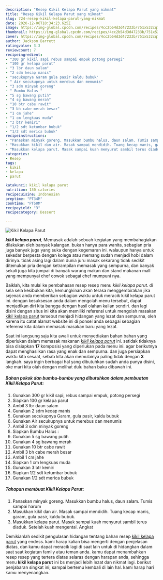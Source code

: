 ```yaml
---
description: "Resep Kikil Kelapa Parut yang nikmat"
title: "Resep Kikil Kelapa Parut yang nikmat"
slug: 724-resep-kikil-kelapa-parut-yang-nikmat
date: 2020-12-06T10:34:23.625Z
image: https://img-global.cpcdn.com/recipes/4cc2b54d3d47233b/751x532cq70/kikil-kelapa-parut-foto-resep-utama.jpg
thumbnail: https://img-global.cpcdn.com/recipes/4cc2b54d3d47233b/751x532cq70/kikil-kelapa-parut-foto-resep-utama.jpg
cover: https://img-global.cpcdn.com/recipes/4cc2b54d3d47233b/751x532cq70/kikil-kelapa-parut-foto-resep-utama.jpg
author: Jackson Barrett
ratingvalue: 3.3
reviewcount: 7
recipeingredient:
- "300 gr kikil sapi rebus sampai empuk potong persegi"
- "100 gr kelapa parut"
- "3 lbr daun salam"
- "2 sdm kecap manis"
- "secukupnya Garam gula pasir kaldu bubuk"
- " Air secukupnya untuk merebus dan menumis"
- "3 sdm minyak goreng"
- " Bumbu Halus "
- "5 sg bawang putih"
- "4 sg bawang merah"
- "10 btr cabe rawit"
- "3 bh cabe merah besar"
- "1 cm jahe"
- "1 cm lengkuas muda"
- "3 btr kemiri"
- "1/2 sdt ketumbar bubuk"
- "1/2 sdt merica bubuk"
recipeinstructions:
- "Panaskan minyak goreng. Masukkan bumbu halus, daun salam. Tumis sampai harum"
- "Masukkan kikil dan air. Masak sampai mendidih. Tuang kecap manis, garam, gula pasir, kaldu bubuk."
- "Masukkan kelapa parut. Masak sampai kuah menyurut sambil terus diaduk. Setelah kuah mengental. Angkat"
categories:
- Resep
tags:
- kikil
- kelapa
- parut

katakunci: kikil kelapa parut 
nutrition: 130 calories
recipecuisine: Indonesian
preptime: "PT34M"
cooktime: "PT60M"
recipeyield: "3"
recipecategory: Dessert

---
```



![Kikil Kelapa Parut](https://img-global.cpcdn.com/recipes/4cc2b54d3d47233b/751x532cq70/kikil-kelapa-parut-foto-resep-utama.jpg)

<b><i>kikil kelapa parut</i></b>, Memasak adalah sebuah kegiatan yang membahagiakan dilakukan oleh banyak kalangan. bukan hanya para wanita, sebagian pria juga banyak juga yang suka dengan kegemaran ini. walaupun hanya untuk sekedar berpesta dengan kolega atau memang sudah menjadi hobi dalam dirinya. tidak asing lagi dalam dunia juru masak sekarang tidak sedikit ditemukan pria dengan ketrampilan memasak yang sempurna, dan banyak sekali juga kita jumpai di banyak warung makan dan stand makanan mall yang mempunyai chef cowok sebagai chef mumpuni nya.



Baiklah, kita mulai ke pembahasan resep resep menu <i>kikil kelapa parut</i>. di sela sela kesibukan kita, kemungkinan akan terasa menggembirakan jika sejenak anda memberikan sebagian waktu untuk meracik kikil kelapa parut ini. dengan kesuksesan anda dalam mengolah menu tersebut, dapat menjadikan diri kita bangga dengan hasil olahan kalian sendiri. dan lagi disini dengan situs ini kita akan memiliki referensi untuk mengolah masakan <u>kikil kelapa parut</u> tersebut menjadi hidangan yang lezat dan sempurna, oleh karena itu catat alamat website ini di ponsel anda sebagai sebagian referensi kita dalam memasak masakan baru yang lezat.


Saat ini langsung saja kita awali untuk menyediakan bahan bahan yang diperlukan dalam memasak makanan <u><i>kikil kelapa parut</i></u> ini. setidak tidaknya bisa disiapkan <b>17</b> komposisi yang diperlukan pada menu ini. agar berikutnya dapat menghasilkan rasa yang enak dan sempurna. dan juga persiapkan waktu kita sesaat, sebab kita akan memulainya paling tidak dengan <b>3</b> langkah. saya ingin berbagai hal yang dibutuhkan sudah anda punya disini, oke mari kita olah dengan melihat dulu bahan baku dibawah ini.

<!--inarticleads1-->

##### Bahan pokok dan bumbu-bumbu yang dibutuhkan dalam pembuatan Kikil Kelapa Parut:

1. Gunakan 300 gr kikil sapi, rebus sampai empuk, potong persegi
1. Siapkan 100 gr kelapa parut
1. Ambil 3 lbr daun salam
1. Gunakan 2 sdm kecap manis
1. Gunakan secukupnya Garam, gula pasir, kaldu bubuk
1. Gunakan  Air secukupnya untuk merebus dan menumis
1. Ambil 3 sdm minyak goreng
1. Siapkan  Bumbu Halus :
1. Gunakan 5 sg bawang putih
1. Gunakan 4 sg bawang merah
1. Gunakan 10 btr cabe rawit
1. Ambil 3 bh cabe merah besar
1. Ambil 1 cm jahe
1. Siapkan 1 cm lengkuas muda
1. Gunakan 3 btr kemiri
1. Siapkan 1/2 sdt ketumbar bubuk
1. Gunakan 1/2 sdt merica bubuk




<!--inarticleads2-->

##### Tahapan membuat Kikil Kelapa Parut:

1. Panaskan minyak goreng. Masukkan bumbu halus, daun salam. Tumis sampai harum
1. Masukkan kikil dan air. Masak sampai mendidih. Tuang kecap manis, garam, gula pasir, kaldu bubuk.
1. Masukkan kelapa parut. Masak sampai kuah menyurut sambil terus diaduk. Setelah kuah mengental. Angkat




Demikianlah sedikit pengulasan hidangan tentang bahan resep <u>kikil kelapa parut</u> yang endess. kami harap kalian bisa mengerti dengan penjelasan diatas, dan kamu dapat meracik lagi di saat lain untuk di hidangkan dalam saat saat kegiatan family atau teman anda. kamu dapat menambahkan resep resep yang tertera diatas selaras dengan harapan anda, sehingga menu <b>kikil kelapa parut</b> ini bs menjadi lebih lezat dan nikmat lagi. berikut penjabaran singkat ini, sampai bertemu kembali di lain hal. kami harap hari kamu menyenangkan.
